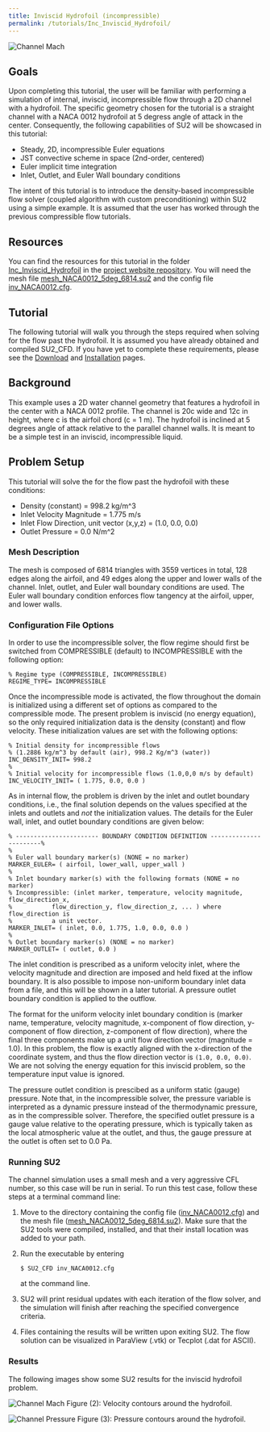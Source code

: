 ```yaml
---
title: Inviscid Hydrofoil (incompressible)
permalink: /tutorials/Inc_Inviscid_Hydrofoil/
---
```


![Channel Mach](../../Inc_Inviscid_Hydrofoil/images/hydrofoil_velocity.png)

## Goals

Upon completing this tutorial, the user will be familiar with performing a simulation of internal, inviscid, incompressible flow through a 2D channel with a hydrofoil. The specific geometry chosen for the tutorial is a straight channel with a NACA 0012 hydrofoil at 5 degress angle of attack in the center. Consequently, the following capabilities of SU2 will be showcased in this tutorial:
- Steady, 2D, incompressible Euler equations 
- JST convective scheme in space (2nd-order, centered)
- Euler implicit time integration
- Inlet, Outlet, and Euler Wall boundary conditions

The intent of this tutorial is to introduce the density-based incompressible flow solver (coupled algorithm with custom preconditioning) within SU2 using a simple example. It is assumed that the user has worked through the previous compressible flow tutorials.

## Resources

You can find the resources for this tutorial in the folder [Inc_Inviscid_Hydrofoil](https://github.com/su2code/su2code.github.io/tree/master/Inc_Inviscid_Hydrofoil) in the [project website repository](https://github.com/su2code/su2code.github.io). You will need the mesh file [mesh_NACA0012_5deg_6814.su2](../../Inc_Inviscid_Hydrofoil/mesh_NACA0012_5deg_6814.su2)
and the config file [inv_NACA0012.cfg](../../Inc_Inviscid_Hydrofoil/inv_NACA0012.cfg).

## Tutorial

The following tutorial will walk you through the steps required when solving for the flow past the hydrofoil. It is assumed you have already obtained and compiled SU2_CFD. If you have yet to complete these requirements, please see the [Download](/docs/Download/) and [Installation](/docs/Installation/) pages.

## Background

This example uses a 2D water channel geometry that features a hydrofoil in the center with a NACA 0012 profile. The channel is 20c wide and 12c in height, where c is the airfoil chord (c = 1 m). The hydrofoil is inclined at 5 degrees angle of attack relative to the parallel channel walls. It is meant to be a simple test in an inviscid, incompressible liquid.

## Problem Setup

This tutorial will solve the for the flow past the hydrofoil with these conditions:
- Density (constant) = 998.2 kg/m^3
- Inlet Velocity Magnitude = 1.775 m/s
- Inlet Flow Direction, unit vector (x,y,z) = (1.0, 0.0, 0.0) 
- Outlet Pressure = 0.0 N/m^2

### Mesh Description

The mesh is composed of 6814 triangles with 3559 vertices in total, 128 edges along the airfoil, and 49 edges along the upper and lower walls of the channel. Inlet, outlet, and Euler wall boundary conditions are used. The Euler wall boundary condition enforces flow tangency at the airfoil, upper, and lower walls. 

### Configuration File Options

In order to use the incompressible solver, the flow regime should first be switched from COMPRESSIBLE (default) to INCOMPRESSIBLE with the following option:

```
% Regime type (COMPRESSIBLE, INCOMPRESSIBLE)
REGIME_TYPE= INCOMPRESSIBLE
```
 
 Once the incompressible mode is activated, the flow throughout the domain is initialized using a different set of options as compared to the compressible mode. The present problem is inviscid (no energy equation), so the only required initialization data is the density (constant) and flow velocity. These initialization values are set with the following options:

 ```
% Initial density for incompressible flows
% (1.2886 kg/m^3 by default (air), 998.2 Kg/m^3 (water))
INC_DENSITY_INIT= 998.2
%
% Initial velocity for incompressible flows (1.0,0,0 m/s by default)
INC_VELOCITY_INIT= ( 1.775, 0.0, 0.0 )
 ```

As in internal flow, the problem is driven by the inlet and outlet boundary conditions, i.e., the final solution depends on the values specified at the inlets and outlets and *not* the initialization values. The details for the Euler wall, inlet, and outlet boundary conditions are given below:

```
% ----------------------- BOUNDARY CONDITION DEFINITION -----------------------%
%
% Euler wall boundary marker(s) (NONE = no marker)
MARKER_EULER= ( airfoil, lower_wall, upper_wall )
%
% Inlet boundary marker(s) with the following formats (NONE = no marker)
% Incompressible: (inlet marker, temperature, velocity magnitude, flow_direction_x,
%           flow_direction_y, flow_direction_z, ... ) where flow_direction is
%           a unit vector.
MARKER_INLET= ( inlet, 0.0, 1.775, 1.0, 0.0, 0.0 )
%
% Outlet boundary marker(s) (NONE = no marker)
MARKER_OUTLET= ( outlet, 0.0 )
```

The inlet condition is prescribed as a uniform velocity inlet, where the velocity magnitude and direction are imposed and held fixed at the inflow boundary. It is also possible to impose non-uniform boundary inlet data from a file, and this will be shown in a later tutorial. A pressure outlet boundary condition is applied to the outflow. 

The format for the uniform velocity inlet boundary condition is (marker name, temperature, velocity magnitude, x-component of flow direction, y-component of flow direction, z-component of flow direction), where the final three components make up a unit flow direction vector (magnitude = 1.0). In this problem, the flow is exactly aligned with the x-direction of the coordinate system, and thus the flow direction vector is `(1.0, 0.0, 0.0)`. We are not solving the energy equation for this inviscid problem, so the temperature input value is ignored.

The pressure outlet condition is prescibed as a uniform static (gauge) pressure. Note that, in the incompressible solver, the pressure variable is interpreted as a dynamic pressure instead of the thermodynamic pressure, as in the compressible solver. Therefore, the specified outlet pressure is a gauge value relative to the operating pressure, which is typically taken as the local atmospheric value at the outlet, and thus, the gauge pressure at the outlet is often set to 0.0 Pa. 

### Running SU2

The channel simulation uses a small mesh and a very aggressive CFL number, so this case will be run in serial. To run this test case, follow these steps at a terminal command line:
 1. Move to the directory containing the config file ([inv_NACA0012.cfg](../../Inc_Inviscid_Hydrofoil/inv_NACA0012.cfg)) and the mesh file ([mesh_NACA0012_5deg_6814.su2](../../Inc_Inviscid_Hydrofoil/mesh_NACA0012_5deg_6814.su2)). Make sure that the SU2 tools were compiled, installed, and that their install location was added to your path.
 2. Run the executable by entering 
 
    ```
    $ SU2_CFD inv_NACA0012.cfg
    ```
     
     at the command line.
 3. SU2 will print residual updates with each iteration of the flow solver, and the simulation will finish after reaching the specified convergence criteria.
 4. Files containing the results will be written upon exiting SU2. The flow solution can be visualized in ParaView (.vtk) or Tecplot (.dat for ASCII).

### Results

The following images show some SU2 results for the inviscid hydrofoil problem.

![Channel Mach](../../Inc_Inviscid_Hydrofoil/images/hydrofoil_velocity.png)
Figure (2): Velocity contours around the hydrofoil.

![Channel Pressure](../../Inc_Inviscid_Hydrofoil/images/hydrofoil_pressure.png)
Figure (3): Pressure contours around the hydrofoil.
